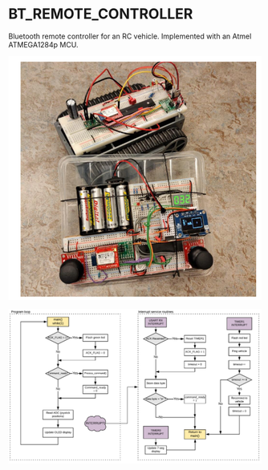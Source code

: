 # BT_REMOTE_CONTROLLER
Bluetooth remote controller for an RC vehicle. Implemented with an Atmel ATMEGA1284p MCU.

<p align="center">
  <img src="https://github.com/matlin975/BT_REMOTE_CONTROLLER/blob/main/hardware.png"/>
</p>

<p align="center">
  <img src="https://github.com/matlin975/BT_REMOTE_CONTROLLER/blob/main/programflow.png"/>
</p>
